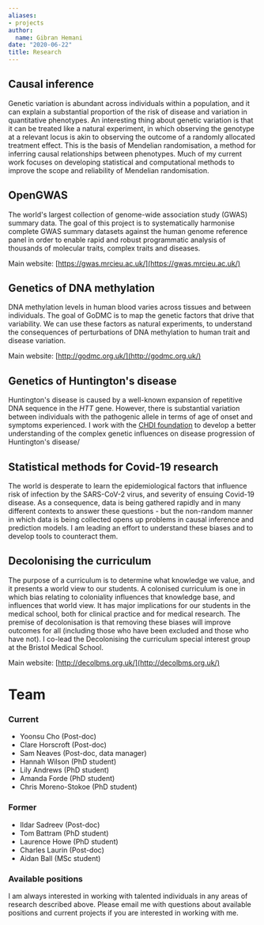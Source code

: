 ```yaml
---
aliases:
- projects
author:
  name: Gibran Hemani
date: "2020-06-22"
title: Research
---
```


## Causal inference

Genetic variation is abundant across individuals within a population, and it can explain a substantial proportion of the risk of disease and variation in quantitative phenotypes. An interesting thing about genetic variation is that it can be treated like a natural experiment, in which observing the genotype at a relevant locus is akin to observing the outcome of a randomly allocated treatment effect. This is the basis of Mendelian randomisation, a method for inferring causal relationships between phenotypes. Much of my current work focuses on developing statistical and computational methods to improve the scope and reliability of Mendelian randomisation.


## OpenGWAS

The world's largest collection of genome-wide association study (GWAS) summary data. The goal of this project is to systematically harmonise complete GWAS summary datasets against the human genome reference panel in order to enable rapid and robust programmatic analysis of thousands of molecular traits, complex traits and diseases.

Main website: [https://gwas.mrcieu.ac.uk/](https://gwas.mrcieu.ac.uk/)

## Genetics of DNA methylation

DNA methylation levels in human blood varies across tissues and between individuals. The goal of GoDMC is to map the genetic factors that drive that variability. We can use these factors as natural experiments, to understand the consequences of perturbations of DNA methylation to human trait and disease variation.

Main website: [http://godmc.org.uk/](http://godmc.org.uk/)

## Genetics of Huntington's disease

Huntington's disease is caused by a well-known expansion of repetitive DNA sequence in the *HTT* gene. However, there is substantial variation between individuals with the pathogenic allele in terms of age of onset and symptoms experienced. I work with the [CHDI foundation](https://chdifoundation.org/) to develop a better understanding of the complex genetic influences on disease progression of Huntington's disease/

## Statistical methods for Covid-19 research

The world is desperate to learn the epidemiological factors that influence risk of infection by the SARS-CoV-2 virus, and severity of ensuing Covid-19 disease. As a consequence, data is being gathered rapidly and in many different contexts to answer these questions - but the non-random manner in which data is being collected opens up problems in causal inference and prediction models. I am leading an effort to understand these biases and to develop tools to counteract them.

## Decolonising the curriculum

The purpose of a curriculum is to determine what knowledge we value, and it presents a world view to our students. A colonised curriculum is one in which bias relating to coloniality influences that knowledge base, and influences that world view. It has major implications for our students in the medical school, both for clinical practice and for medical research. The premise of decolonisation is that removing these biases will improve outcomes for all (including those who have been excluded and those who have not). I co-lead the Decolonising the curriculum special interest group at the Bristol Medical School.

Main website: [http://decolbms.org.uk/](http://decolbms.org.uk/)


# Team

### Current

- Yoonsu Cho (Post-doc)
- Clare Horscroft (Post-doc)
- Sam Neaves (Post-doc, data manager)
- Hannah Wilson (PhD student)
- Lily Andrews (PhD student)
- Amanda Forde (PhD student)
- Chris Moreno-Stokoe (PhD student)

### Former

- Ildar Sadreev (Post-doc)
- Tom Battram (PhD student)
- Laurence Howe (PhD student)
- Charles Laurin (Post-doc)
- Aidan Ball (MSc student)

### Available positions

I am always interested in working with talented individuals in any areas of research described above. Please email me with questions about available positions and current projects if you are interested in working with me.
